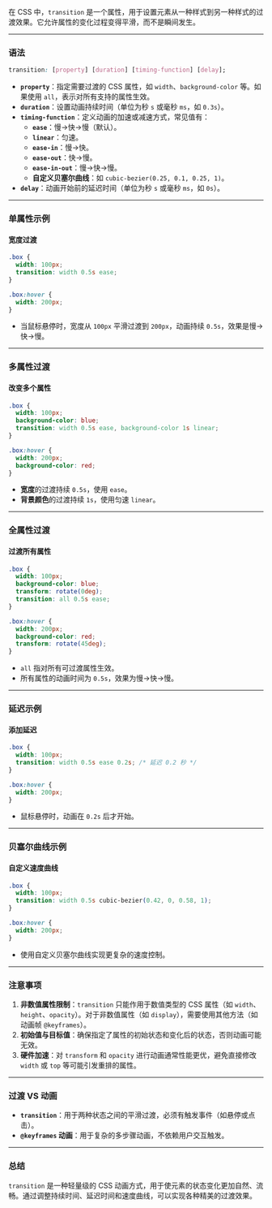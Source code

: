 在 CSS 中，`transition` 是一个属性，用于设置元素从一种样式到另一种样式的过渡效果。它允许属性的变化过程变得平滑，而不是瞬间发生。

---

### **语法**
```css
transition: [property] [duration] [timing-function] [delay];
```

- **`property`**：指定需要过渡的 CSS 属性，如 `width`、`background-color` 等。如果使用 `all`，表示对所有支持的属性生效。
- **`duration`**：设置动画持续时间（单位为秒 `s` 或毫秒 `ms`，如 `0.3s`）。
- **`timing-function`**：定义动画的加速或减速方式，常见值有：
  - **`ease`**：慢→快→慢（默认）。
  - **`linear`**：匀速。
  - **`ease-in`**：慢→快。
  - **`ease-out`**：快→慢。
  - **`ease-in-out`**：慢→快→慢。
  - **自定义贝塞尔曲线**：如 `cubic-bezier(0.25, 0.1, 0.25, 1)`。
- **`delay`**：动画开始前的延迟时间（单位为秒 `s` 或毫秒 `ms`，如 `0s`）。

---

### **单属性示例**

#### **宽度过渡**
```css
.box {
  width: 100px;
  transition: width 0.5s ease;
}

.box:hover {
  width: 200px;
}
```
- 当鼠标悬停时，宽度从 `100px` 平滑过渡到 `200px`，动画持续 `0.5s`，效果是慢→快→慢。

---

### **多属性过渡**

#### **改变多个属性**
```css
.box {
  width: 100px;
  background-color: blue;
  transition: width 0.5s ease, background-color 1s linear;
}

.box:hover {
  width: 200px;
  background-color: red;
}
```
- **宽度**的过渡持续 `0.5s`，使用 `ease`。
- **背景颜色**的过渡持续 `1s`，使用匀速 `linear`。

---

### **全属性过渡**

#### **过渡所有属性**
```css
.box {
  width: 100px;
  background-color: blue;
  transform: rotate(0deg);
  transition: all 0.5s ease;
}

.box:hover {
  width: 200px;
  background-color: red;
  transform: rotate(45deg);
}
```
- `all` 指对所有可过渡属性生效。
- 所有属性的动画时间为 `0.5s`，效果为慢→快→慢。

---

### **延迟示例**
#### **添加延迟**
```css
.box {
  width: 100px;
  transition: width 0.5s ease 0.2s; /* 延迟 0.2 秒 */
}

.box:hover {
  width: 200px;
}
```
- 鼠标悬停时，动画在 `0.2s` 后才开始。

---

### **贝塞尔曲线示例**
#### **自定义速度曲线**
```css
.box {
  width: 100px;
  transition: width 0.5s cubic-bezier(0.42, 0, 0.58, 1);
}

.box:hover {
  width: 200px;
}
```
- 使用自定义贝塞尔曲线实现更复杂的速度控制。

---

### **注意事项**
1. **非数值属性限制**：`transition` 只能作用于数值类型的 CSS 属性（如 `width`、`height`、`opacity`）。对于非数值属性（如 `display`），需要使用其他方法（如动画帧 `@keyframes`）。
2. **初始值与目标值**：确保指定了属性的初始状态和变化后的状态，否则动画可能无效。
3. **硬件加速**：对 `transform` 和 `opacity` 进行动画通常性能更优，避免直接修改 `width` 或 `top` 等可能引发重排的属性。

---

### **过渡 VS 动画**
- **`transition`**：用于两种状态之间的平滑过渡，必须有触发事件（如悬停或点击）。
- **`@keyframes` 动画**：用于复杂的多步骤动画，不依赖用户交互触发。

---

### 总结
`transition` 是一种轻量级的 CSS 动画方式，用于使元素的状态变化更加自然、流畅。通过调整持续时间、延迟时间和速度曲线，可以实现各种精美的过渡效果。